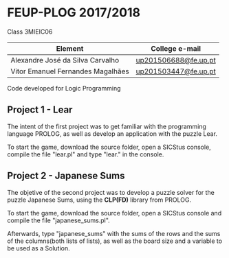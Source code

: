 # FEUP-PLOG 2017/2018

Class 3MIEIC06

Element | College e-mail
--------|----------------
Alexandre José da Silva Carvalho| up201506688@fe.up.pt
Vitor Emanuel Fernandes Magalhães | up201503447@fe.up.pt

Code developed for Logic Programming

## Project 1 - Lear

The intent of the first project was to get familiar with the programming language PROLOG, as well as develop an application with the puzzle Lear.

To start the game, download the source folder, open a SICStus console, compile the file "lear.pl" and type "lear." in the console.

## Project 2 - Japanese Sums

The objetive of the second project was to develop a puzzle solver for the puzzle Japanese Sums, using the **CLP(FD)** library from PROLOG.

To start the game, download the source folder, open a SICStus console and compile the file "japanese_sums.pl".

Afterwards, type "japanese_sums" with the sums of the rows and the sums of the columns(both lists of lists), as well as the board size and a variable to be used as a Solution.
